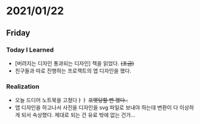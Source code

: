 # 2021/01/22

## Friday

### Today I Learned

* [버려지는 디자인 통과되는 디자인] 책을 읽었다. ~~(조금)~~
* 친구들과 따로 진행하는 프로젝트의 앱 디자인을 했다.

### Realization

* 오늘 드디어 노트북을 고쳤다ㅏㅏ ~~포맷당할 뻔 했다..~~
* 앱 디자인을 하고나서 사진을 디자인을 svg 파일로 보내야 하는데 변환이 다 이상하게 되서 속상했다. 제대로 되는 건 유료 밖에 없는 건가...